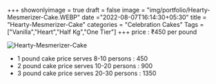 +++
showonlyimage = true
draft = false
image = "img/portfolio/Hearty-Mesmerizer-Cake.WEBP"
date ="2022-08-07T16:14:30+05:30"
title = "Hearty-Mesmerizer-Cake"
categories = "Celebration Cakes"
Tags = ["Vanilla","Heart","Half Kg","One Tier"]
+++
price : ₹450 per pound
<!--more-->
![Hearty-Mesmerizer-Cake](/img/portfolio/Hearty-Mesmerizer-Cake.WEBP)
* 1 pound cake price serves 8-10 persons : 450
* 2 pound cake price serves 10-20 persons : 900
* 3 pound cake price serves 20-30 persons : 1350
